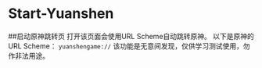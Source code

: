 # Start-Yuanshen
##启动原神跳转页
打开该页面会使用URL Scheme自动跳转原神。
以下是原神的URL Scheme：
`
yuanshengame://
`
该功能是无意间发现，仅供学习测试使用，勿作非法用途。
